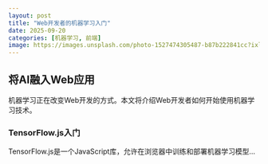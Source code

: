 ```yaml
---
layout: post
title: "Web开发者的机器学习入门"
date: 2025-09-20
categories: [机器学习, 前端]
image: https://images.unsplash.com/photo-1527474305487-b87b222841cc?ixlib=rb-1.2.1&auto=format&fit=crop&w=1350&q=80
---
```


## 将AI融入Web应用

机器学习正在改变Web开发的方式。本文将介绍Web开发者如何开始使用机器学习技术。

### TensorFlow.js入门

TensorFlow.js是一个JavaScript库，允许在浏览器中训练和部署机器学习模型... 